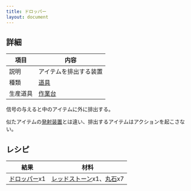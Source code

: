 ```yaml
---
title: ドロッパー
layout: document
---
```

## 詳細

|項目|内容|
|---|---|
|説明|アイテムを排出する装置|
|種類|[道具](道具)|
|生産道具|[作業台](作業台)|

信号の与えると中のアイテムに外に排出する。

似たアイテムの[発射装置](発射装置)とは違い、排出するアイテムはアクションを起こさない。

## レシピ

|結果|材料|
|---|---|
|[ドロッパー](ドロッパー)x1|[レッドストーン](レッドストーン)x1、[丸石](丸石)x7|
